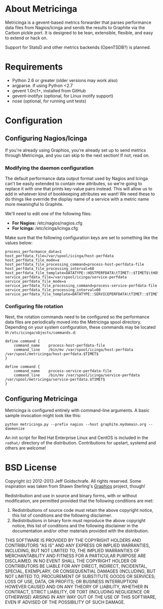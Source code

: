 About Metricinga
================
Metricinga is a gevent-based metrics forwarder that parses performance data
files from Nagios/Icinga and sends the results to Graphite via the Carbon
pickle port. It is designed to be lean, extensible, flexible, and easy to extend or hack on.

Support for StatsD and other metrics backends (OpenTSDB?) is planned.

Requirements
============
* Python 2.6 or greater (older versions may work also)
* argparse. if using Python <2.7
* gevent 1.0rc1+, installed from GitHub
* gevent-inotifyx (optional, for Linux inotify support)
* nose (optional, for running unit tests)

Configuration
=============

Configuring Nagios/Icinga
-------------------------
If you're already using Graphios, you're already set up to send metrics through Metricinga, and you can skip to the next section! If not, read on.

### Modifying the daemon configuration

The default performance data output format used by Nagios and Icinga can't be easily extended to contain new attributes, so we're going to replace it with one that prints key-value pairs instead. This will allow us to add in whatever kind of bookkeeping attributes we want! We need these to do things like override the display name of a service with a metric name more meaningful to Graphite.

We'll need to edit one of the following files:

* **For Nagios:** /etc/nagios/nagios.cfg
* **For Icinga:** /etc/icinga/icinga.cfg

Make sure that the following configuration keys are set to something like the values below:

    process_performance_data=1
    host_perfdata_file=/var/spool/icinga/host-perfdata
    host_perfdata_file_mode=a
    host_perfdata_file_processing_command=process-host-perfdata-file
    host_perfdata_file_processing_interval=60
    host_perfdata_file_template=DATATYPE::HOSTPERFDATA\tTIMET::$TIMET$\tHOSTNAME::$HOSTNAME$\tHOSTPERFDATA::$HOSTPERFDATA$\tHOSTCHECKCOMMAND::$HOSTCHECKCOMMAND$\tHOSTSTATE::$HOSTSTATE$\tHOSTSTATETYPE::$HOSTSTATETYPE$\tGRAPHITEPREFIX::$_HOSTGRAPHITEPREFIX$\tGRAPHITEPOSTFIX::$_HOSTGRAPHITEPOSTFIX$
    service_perfdata_file=/var/spool/icinga/service-perfdata
    service_perfdata_file_mode=a
    service_perfdata_file_processing_command=process-service-perfdata-file
    service_perfdata_file_processing_interval=60
    service_perfdata_file_template=DATATYPE::SERVICEPERFDATA\tTIMET::$TIMET$\tHOSTNAME::$HOSTNAME$\tSERVICEDESC::$SERVICEDESC$\tSERVICEPERFDATA::$SERVICEPERFDATA$\tSERVICECHECKCOMMAND::$SERVICECHECKCOMMAND$\tHOSTSTATE::$HOSTSTATE$\tHOSTSTATETYPE::$HOSTSTATETYPE$\tSERVICESTATE::$SERVICESTATE$\tSERVICESTATETYPE::$SERVICESTATETYPE$\tGRAPHITEPREFIX::$_SERVICEGRAPHITEPREFIX$\tGRAPHITEPOSTFIX::$_SERVICEGRAPHITEPOSTFIX$

### Configuring file rotation

Next, the rotation commands need to be configured so the performance data files are periodically moved into the Metricinga spool directory. Depending on your system configuration, these commands may be located in `/etc/icinga/objects/commands.d`:

    define command {
        command_name    process-host-perfdata-file
        command_line    /bin/mv /var/spool/icinga/host-perfdata /var/spool/metricinga/host-perfdata.$TIMET$
    }

    define command {
        command_name    process-service-perfdata-file
        command_line    /bin/mv /var/spool/icinga/service-perfdata /var/spool/metricinga/service-perfdata.$TIMET$
    }

Configuring Metricinga
----------------------
Metricinga is configured entirely with command-line arguments. A basic sample invocation might look like this:

    python metricinga.py --prefix nagios --host graphite.mydomain.org --daemonize

An init script for Red Hat Enterprise Linux and CentOS is included in the `redhat/` directory of the distribution. Contributions for upstart, systemd and others are welcome!


BSD License
===========
Copyright (c) 2012-2013 Jeff Goldschrafe. All rights reserved. Some inspiration was taken from Shawn Sterling's [Graphios](https://github.com/shawn-sterling/graphios) project, though!

Redistribution and use in source and binary forms, with or without 
modification, are permitted provided that the following conditions are met:

  1. Redistributions of source code must retain the above copyright notice, this
     list of conditions and the following disclaimer.
  2. Redistributions in binary form must reproduce the above copyright notice,
     this list of conditions and the following disclaimer in the documentation
     and/or other materials provided with the distribution.

THIS SOFTWARE IS PROVIDED BY THE COPYRIGHT HOLDERS AND CONTRIBUTORS "AS IS" AND 
ANY EXPRESS OR IMPLIED WARRANTIES, INCLUDING, BUT NOT LIMITED TO, THE IMPLIED 
WARRANTIES OF MERCHANTABILITY AND FITNESS FOR A PARTICULAR PURPOSE ARE 
DISCLAIMED. IN NO EVENT SHALL THE COPYRIGHT HOLDER OR CONTRIBUTORS BE LIABLE 
FOR ANY DIRECT, INDIRECT, INCIDENTAL, SPECIAL, EXEMPLARY, OR CONSEQUENTIAL 
DAMAGES (INCLUDING, BUT NOT LIMITED TO, PROCUREMENT OF SUBSTITUTE GOODS OR 
SERVICES; LOSS OF USE, DATA, OR PROFITS; OR BUSINESS INTERRUPTION) HOWEVER 
CAUSED AND ON ANY THEORY OF LIABILITY, WHETHER IN CONTRACT, STRICT LIABILITY, 
OR TORT (INCLUDING NEGLIGENCE OR OTHERWISE) ARISING IN ANY WAY OUT OF THE USE 
OF THIS SOFTWARE, EVEN IF ADVISED OF THE POSSIBILITY OF SUCH DAMAGE.
